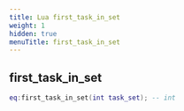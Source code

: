 ```yaml
---
title: Lua first_task_in_set
weight: 1
hidden: true
menuTitle: first_task_in_set
---
```

## first_task_in_set
```lua
eq:first_task_in_set(int task_set); -- int
```